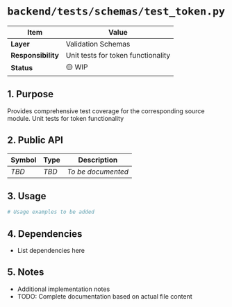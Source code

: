 # `backend/tests/schemas/test_token.py`

| Item               | Value                                                              |
| ------------------ | ------------------------------------------------------------------ |
| **Layer**          | Validation Schemas                                                           |
| **Responsibility** | Unit tests for token functionality                                                   |
| **Status**         | 🟡 WIP                                                            |

## 1. Purpose

Provides comprehensive test coverage for the corresponding source module. Unit tests for token functionality

## 2. Public API

| Symbol       | Type     | Description            |
| ------------ | -------- | ---------------------- |
| *TBD*        | *TBD*    | *To be documented*     |

## 3. Usage

```python
# Usage examples to be added
```

## 4. Dependencies

- List dependencies here

## 5. Notes

- Additional implementation notes
- TODO: Complete documentation based on actual file content
